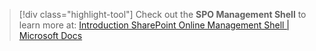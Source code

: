 > [!div class="highlight-tool"] 
> Check out the **SPO Management Shell** to learn more at: [Introduction SharePoint Online Management Shell | Microsoft Docs](https://docs.microsoft.com/en-us/powershell/sharepoint/sharepoint-online/introduction-sharepoint-online-management-shell?view=sharepoint-ps)